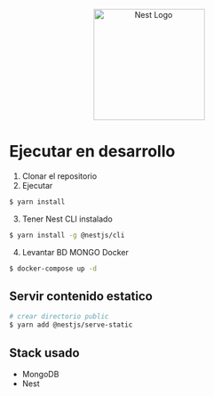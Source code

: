 <p align="center">
  <a href="http://nestjs.com/" target="blank"><img src="https://nestjs.com/img/logo-small.svg" width="200" alt="Nest Logo" /></a>
</p>

# Ejecutar en desarrollo
1. Clonar el repositorio
2. Ejecutar
```bash
$ yarn install
```

3. Tener Nest CLI instalado
```bash
$ yarn install -g @nestjs/cli
```

4. Levantar BD MONGO Docker
```bash
$ docker-compose up -d
```

## Servir contenido estatico

```bash
# crear directorio public 
$ yarn add @nestjs/serve-static
```

## Stack usado
* MongoDB
* Nest


